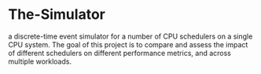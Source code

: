 # The-Simulator
a discrete-time event simulator for a number of CPU schedulers on a single CPU system. The goal of this project is to compare and assess the impact of different schedulers on different performance metrics, and across multiple workloads.
